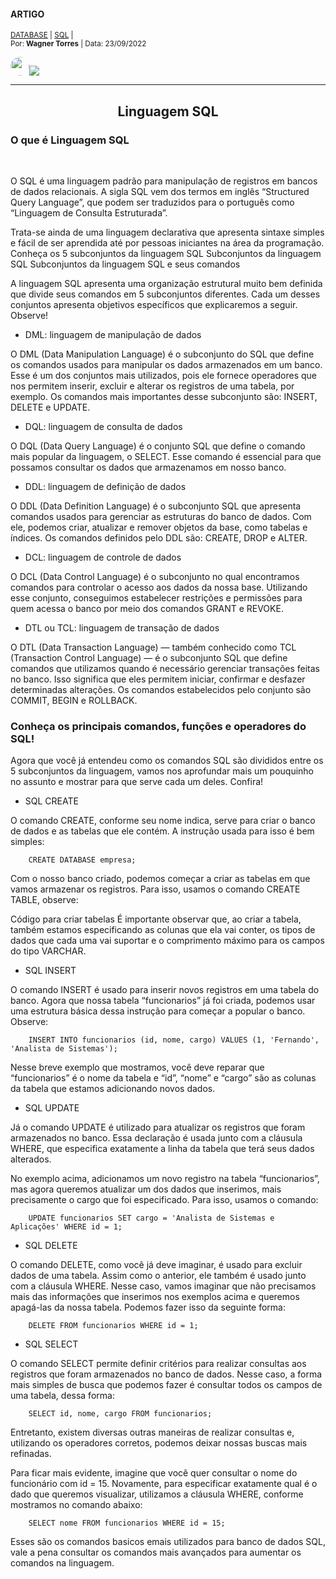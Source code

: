 
#### ARTIGO <!--Obrigatorio-->

<SUB>[DATABASE](#) | [SQL](#) |<br /></SUB>
<sub>Por:<strong> Wagner Torres</strong> | Data: 23/09/2022</sub>

<img style="border-radius: 65px;" alt="" width="30" height="30" class="avatar avatar-user width-full border color-bg-default" src="https://avatars.githubusercontent.com/u/44095306?v=4">[<img src = "https://img.shields.io/badge/GitHub-100000?style=for-the-badge&logo=github&logoColor=white">](https://github.com/wstorres)
___________________________________________
<!--INICIO DO PROJETO-->


<h2 align="center">Linguagem SQL</h2>


### O que é Linguagem SQL
<br />

O SQL é uma linguagem padrão para manipulação de registros em bancos de dados relacionais. A sigla SQL vem dos termos em inglês “Structured Query Language”, que podem ser traduzidos para o português como “Linguagem de Consulta Estruturada”. 

Trata-se ainda de uma linguagem declarativa que apresenta sintaxe simples e fácil de ser aprendida até por pessoas iniciantes na área da programação.
Conheça os 5 subconjuntos da linguagem SQL
Subconjuntos da linguagem SQL
Subconjuntos da linguagem SQL e seus comandos

A linguagem SQL apresenta uma organização estrutural muito bem definida que divide seus comandos em 5 subconjuntos diferentes. Cada um desses conjuntos apresenta objetivos específicos que explicaremos a seguir. Observe!

- DML: linguagem de manipulação de dados

O DML (Data Manipulation Language) é o subconjunto do SQL que define os comandos usados para manipular os dados armazenados em um banco. Esse é um dos conjuntos mais utilizados, pois ele fornece operadores que nos permitem inserir, excluir e alterar os registros de uma tabela, por exemplo. Os comandos mais importantes desse subconjunto são: INSERT, DELETE e UPDATE.

- DQL: linguagem de consulta de dados

O DQL (Data Query Language) é o conjunto SQL que define o comando mais popular da linguagem, o SELECT. Esse comando é essencial para que possamos consultar os dados que armazenamos em nosso banco.

- DDL: linguagem de definição de dados

O DDL (Data Definition Language) é o subconjunto SQL que apresenta comandos usados para gerenciar as estruturas do banco de dados. Com ele, podemos criar, atualizar e remover objetos da base, como tabelas e índices. Os comandos definidos pelo DDL são: CREATE, DROP e ALTER.

- DCL: linguagem de controle de dados

O DCL (Data Control Language) é o subconjunto no qual encontramos comandos para controlar o acesso aos dados da nossa base. Utilizando esse conjunto, conseguimos estabelecer restrições e permissões para quem acessa o banco por meio dos comandos GRANT e REVOKE.

- DTL ou TCL: linguagem de transação de dados

O DTL (Data Transaction Language) — também conhecido como TCL (Transaction Control Language) — é o subconjunto SQL que define comandos que utilizamos quando é necessário gerenciar transações feitas no banco. Isso significa que eles permitem iniciar, confirmar e desfazer determinadas alterações. Os comandos estabelecidos pelo conjunto são COMMIT, BEGIN e ROLLBACK.

### Conheça os principais comandos, funções e operadores do SQL!

Agora que você já entendeu como os comandos SQL são divididos entre os 5 subconjuntos da linguagem, vamos nos aprofundar mais um pouquinho no assunto e mostrar para que serve cada um deles. Confira!

- SQL CREATE 

O comando CREATE, conforme seu nome indica, serve para criar o banco de dados e as tabelas que ele contém. A instrução usada para isso é bem simples:

        CREATE DATABASE empresa;


Com o nosso banco criado, podemos começar a criar as tabelas em que vamos armazenar os registros. Para isso, usamos o comando CREATE TABLE, observe:

Código para criar tabelas
É importante observar que, ao criar a tabela, também estamos especificando as colunas que ela vai conter, os tipos de dados que cada uma vai suportar e o comprimento máximo para os campos do tipo VARCHAR.

- SQL INSERT

O comando INSERT é usado para inserir novos registros em uma tabela do banco. Agora que nossa tabela “funcionarios” já foi criada, podemos usar uma estrutura básica dessa instrução para começar a popular o banco. Observe:

        INSERT INTO funcionarios (id, nome, cargo) VALUES (1, 'Fernando', 'Analista de Sistemas');


Nesse breve exemplo que mostramos, você deve reparar que “funcionarios” é o nome da tabela e “id”, “nome” e “cargo” são as colunas da tabela que estamos adicionando novos dados.

- SQL UPDATE

Já o comando UPDATE é utilizado para atualizar os registros que foram armazenados no banco. Essa declaração é usada junto com a cláusula WHERE, que especifica exatamente a linha da tabela que terá seus dados alterados.

No exemplo acima, adicionamos um novo registro na tabela “funcionarios”, mas agora queremos atualizar um dos dados que inserimos, mais precisamente o cargo que foi especificado. Para isso, usamos o comando:

        UPDATE funcionarios SET cargo = 'Analista de Sistemas e Aplicações' WHERE id = 1;


- SQL DELETE 

O comando DELETE, como você já deve imaginar, é usado para excluir dados de uma tabela. Assim como o anterior, ele também é usado junto com a cláusula WHERE. Nesse caso, vamos imaginar que não precisamos mais das informações que inserimos nos exemplos acima e queremos apagá-las da nossa tabela. Podemos fazer isso da seguinte forma:

        DELETE FROM funcionarios WHERE id = 1;


- SQL SELECT 

O comando SELECT permite definir critérios para realizar consultas aos registros que foram armazenados no banco de dados. Nesse caso, a forma mais simples de busca que podemos fazer é consultar todos os campos de uma tabela, dessa forma:

        SELECT id, nome, cargo FROM funcionarios;


Entretanto, existem diversas outras maneiras de realizar consultas e, utilizando os operadores corretos, podemos deixar nossas buscas mais refinadas. 

Para ficar mais evidente, imagine que você quer consultar o nome do funcionário com id = 15. Novamente, para especificar exatamente qual é o dado que queremos visualizar, utilizamos a cláusula WHERE, conforme mostramos no comando abaixo:

        SELECT nome FROM funcionarios WHERE id = 15;


Esses são os comandos basicos emais utilizados para banco de dados SQL, vale a pena consultar os comandos mais avançados para aumentar os comandos na linguagem.       